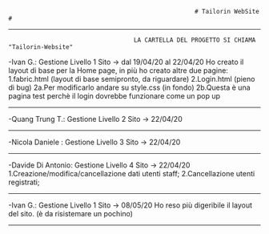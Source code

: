                                                         # Tailorin WebSite #
  
***********************************************************************************************************************************
                                       LA CARTELLA DEL PROGETTO SI CHIAMA "Tailorin-Website"           
    
    
-Ivan G.: Gestione Livello 1 Sito -> dal 19/04/20 al 22/04/20
Ho creato il layout di base per la Home page, in più ho creato altre due pagine:
  1.fabric.html (layout di base semipronto, da riguardare)
  2.Login.html (pieno di bug)
    2a.Per modificarlo andare su style.css (in fondo)
    2b.Questa è una pagina test perchè il login dovrebbe funzionare come un pop up
***********************************************************************************************************************************

-Quang Trung T.: Gestione Livello 2 Sito -> 22/04/20

***********************************************************************************************************************************

-Nicola Daniele : Gestione Livello 3 Sito -> 22/04/20

***********************************************************************************************************************************

-Davide Di Antonio: Gestione Livello 4 Sito -> 22/04/20
1.Creazione/modifica/cancellazione dati utenti staff;
2.Cancellazione utenti registrati;

***********************************************************************************************************************************
-Ivan G.: Gestione Livello 1 Sito -> 08/05/20
Ho reso più digeribile il layout del sito.
(è da risistemare un pochino)
***********************************************************************************************************************************
